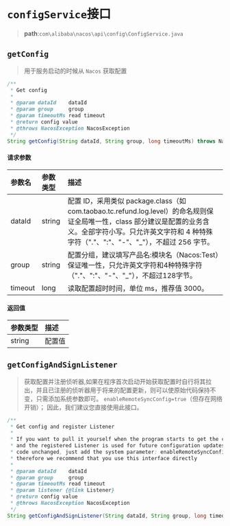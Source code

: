 

# `configService`接口

> **path**:`com\alibaba\nacos\api\config\ConfigService.java`



## `getConfig`

> 用于服务启动的时候从 `Nacos` 获取配置

```java
/**
 * Get config
 *
 * @param dataId    dataId
 * @param group     group
 * @param timeoutMs read timeout
 * @return config value
 * @throws NacosException NacosException
 */
String getConfig(String dataId, String group, long timeoutMs) throws NacosException;
```

#### 请求参数

| 参数名  | 参数类型 | 描述                                                         |
| :------ | :------- | :----------------------------------------------------------- |
| dataId  | string   | 配置 ID，采用类似 package.class（如com.taobao.tc.refund.log.level）的命名规则保证全局唯一性，class 部分建议是配置的业务含义。全部字符小写。只允许英文字符和 4 种特殊字符（"."、":"、"-"、"_"），不超过 256 字节。 |
| group   | string   | 配置分组，建议填写产品名:模块名（Nacos:Test）保证唯一性，只允许英文字符和4种特殊字符（"."、":"、"-"、"_"），不超过128字节。 |
| timeout | long     | 读取配置超时时间，单位 ms，推荐值 3000。                     |

#### 返回值

| 参数类型 | 描述   |
| :------- | :----- |
| string   | 配置值 |



## `getConfigAndSignListener`

> 获取配置并注册侦听器,如果在程序首次启动开始获取配置时自行将其拉出，并且已注册的侦听器用于将来的配置更新，则可以使原始代码保持不变，只需添加系统参数即可。 `enableRemoteSyncConfig=true`（但存在网络开销）； 因此，我们建议您直接使用此接口。

```java
/**
 * Get config and register Listener
 *
 * If you want to pull it yourself when the program starts to get the configuration for the first time,
 * and the registered Listener is used for future configuration updates, you can keep the original
 * code unchanged, just add the system parameter: enableRemoteSyncConfig = "true" ( But there is network overhead);
 * therefore we recommend that you use this interface directly
 *
 * @param dataId    dataId
 * @param group     group
 * @param timeoutMs read timeout
 * @param listener {@link Listener}
 * @return config value
 * @throws NacosException NacosException
 */
String getConfigAndSignListener(String dataId, String group, long timeoutMs, Listener listener) throws NacosException;
```